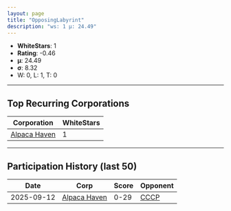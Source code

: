 ```yaml
---
layout: page
title: "OpposingLabyrint"
description: "ws: 1 μ: 24.49"
---
```

- **WhiteStars**: 1
- **Rating**: -0.46
- **μ**: 24.49  
- **σ**: 8.32
- W: 0, L: 1, T: 0

---

## Top Recurring Corporations

| Corporation | WhiteStars |
| --- | --- |
| [Alpaca Haven](https://ws.tsl.rocks/corp/e93a2f2efda24a65c8ee7eb57fbb269e19b2b1c28a67c6c7c3339b8c90f7726b/) | 1 |

---

## Participation History (last 50)

| Date | Corp | Score | Opponent |
| --- | --- | --- | --- |
| 2025-09-12 | [Alpaca Haven](https://ws.tsl.rocks/corp/e93a2f2efda24a65c8ee7eb57fbb269e19b2b1c28a67c6c7c3339b8c90f7726b/) | 0-29 | [СССР](https://ws.tsl.rocks/corp/9291f24e53a2d2d23f3f2fa934a9db2247ebfc94e3a48666dbdf0e2d160c4cfd/) |